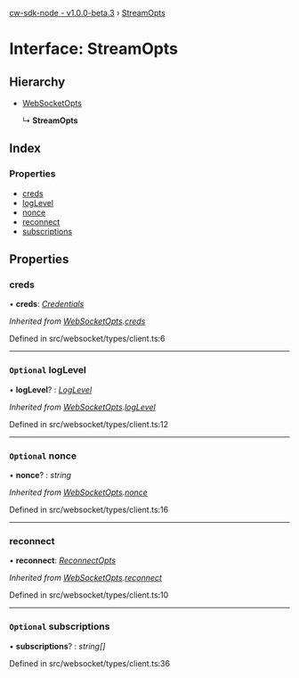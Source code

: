 [cw-sdk-node - v1.0.0-beta.3](../README.md) › [StreamOpts](streamopts.md)

# Interface: StreamOpts

## Hierarchy

* [WebSocketOpts](websocketopts.md)

  ↳ **StreamOpts**

## Index

### Properties

* [creds](streamopts.md#creds)
* [logLevel](streamopts.md#optional-loglevel)
* [nonce](streamopts.md#optional-nonce)
* [reconnect](streamopts.md#reconnect)
* [subscriptions](streamopts.md#optional-subscriptions)

## Properties

###  creds

• **creds**: *[Credentials](credentials.md)*

*Inherited from [WebSocketOpts](websocketopts.md).[creds](websocketopts.md#creds)*

Defined in src/websocket/types/client.ts:6

___

### `Optional` logLevel

• **logLevel**? : *[LogLevel](../README.md#loglevel)*

*Inherited from [WebSocketOpts](websocketopts.md).[logLevel](websocketopts.md#optional-loglevel)*

Defined in src/websocket/types/client.ts:12

___

### `Optional` nonce

• **nonce**? : *string*

*Inherited from [WebSocketOpts](websocketopts.md).[nonce](websocketopts.md#optional-nonce)*

Defined in src/websocket/types/client.ts:16

___

###  reconnect

• **reconnect**: *[ReconnectOpts](reconnectopts.md)*

*Inherited from [WebSocketOpts](websocketopts.md).[reconnect](websocketopts.md#reconnect)*

Defined in src/websocket/types/client.ts:10

___

### `Optional` subscriptions

• **subscriptions**? : *string[]*

Defined in src/websocket/types/client.ts:36

